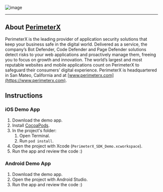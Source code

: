 
![image](https://storage.googleapis.com/perimeterx-logos/primary_logo_red_cropped.png)

---

## About [PerimeterX](https://www.perimeterx.com/) 

PerimeterX is the leading provider of application security solutions that keep your business safe in the digital world. Delivered as a service, the company’s Bot Defender, Code Defender and Page Defender solutions detect risks to your web applications and proactively manage them, freeing you to focus on growth and innovation. The world’s largest and most reputable websites and mobile applications count on PerimeterX to safeguard their consumers’ digital experience. PerimeterX is headquartered in San Mateo, California and at [www.perimeterx.com](https://www.perimeterx.com).

## Instructions
### iOS Demo App
1. Download the demo app.
2. Install [CocoaPods](https://cocoapods.org/).
3. In the project's folder:
	1. Open Terminal.
	2. Run `pod install`.
4. Open the project with Xcode (`PerimeterX_SDK_Demo.xcworkspace`).
5. Run the app and review the code :)

### Android Demo App
1. Download the demo app.
2. Open the project with Android Studio.
3. Run the app and review the code :)
